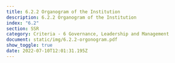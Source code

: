 ```yaml
---
title: 6.2.2 Organogram of the Institution
description: 6.2.2 Organogram of the Institution
index: "6.2"
section: SSR
category: Criteria - 6 Governance, Leadership and Management
document: static/img/6.2.2-orgonogram.pdf
show_toggle: true
date: 2022-07-10T12:01:31.195Z
---
```

